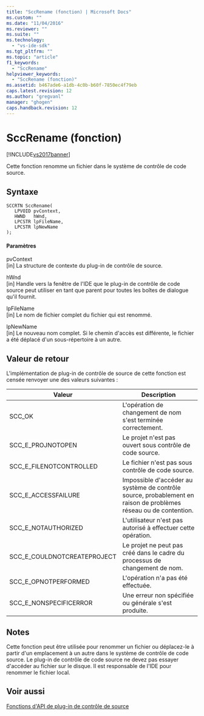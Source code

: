 ```yaml
---
title: "SccRename (fonction) | Microsoft Docs"
ms.custom: ""
ms.date: "11/04/2016"
ms.reviewer: ""
ms.suite: ""
ms.technology: 
  - "vs-ide-sdk"
ms.tgt_pltfrm: ""
ms.topic: "article"
f1_keywords: 
  - "SccRename"
helpviewer_keywords: 
  - "SccRename (fonction)"
ms.assetid: b467ade6-a1db-4c0b-b60f-7850ec4f79eb
caps.latest.revision: 12
ms.author: "gregvanl"
manager: "ghogen"
caps.handback.revision: 12
---
```

# SccRename (fonction)
[!INCLUDE[vs2017banner](../code-quality/includes/vs2017banner.md)]

Cette fonction renomme un fichier dans le système de contrôle de code source.  
  
## Syntaxe  
  
```cpp#  
SCCRTN SccRename(  
   LPVOID pvContext,  
   HWND   hWnd,  
   LPCSTR lpFileName,  
   LPCSTR lpNewName  
);  
```  
  
#### Paramètres  
 pvContext  
 \[in\] La structure de contexte du plug\-in de contrôle de source.  
  
 hWnd  
 \[in\] Handle vers la fenêtre de l'IDE que le plug\-in de contrôle de code source peut utiliser en tant que parent pour toutes les boîtes de dialogue qu'il fournit.  
  
 lpFileName  
 \[in\] Le nom de fichier complet du fichier qui est renommé.  
  
 lpNewName  
 \[in\] Le nouveau nom complet. Si le chemin d'accès est différente, le fichier a été déplacé d'un sous\-répertoire à un autre.  
  
## Valeur de retour  
 L'implémentation de plug\-in de contrôle de source de cette fonction est censée renvoyer une des valeurs suivantes :  
  
|Valeur|Description|  
|------------|-----------------|  
|SCC\_OK|L'opération de changement de nom s'est terminée correctement.|  
|SCC\_E\_PROJNOTOPEN|Le projet n'est pas ouvert sous contrôle de code source.|  
|SCC\_E\_FILENOTCONTROLLED|Le fichier n'est pas sous contrôle de code source.|  
|SCC\_E\_ACCESSFAILURE|Impossible d'accéder au système de contrôle source, probablement en raison de problèmes réseau ou de contention.|  
|SCC\_E\_NOTAUTHORIZED|L'utilisateur n'est pas autorisé à effectuer cette opération.|  
|SCC\_E\_COULDNOTCREATEPROJECT|Le projet ne peut pas créé dans le cadre du processus de changement de nom.|  
|SCC\_E\_OPNOTPERFORMED|L'opération n'a pas été effectuée.|  
|SCC\_E\_NONSPECIFICERROR|Une erreur non spécifiée ou générale s'est produite.|  
  
## Notes  
 Cette fonction peut être utilisée pour renommer un fichier ou déplacez\-le à partir d'un emplacement à un autre dans le système de contrôle de code source. Le plug\-in de contrôle de code source ne devez pas essayer d'accéder au fichier sur le disque. Il est responsable de l'IDE pour renommer le fichier local.  
  
## Voir aussi  
 [Fonctions d'API de plug\-in de contrôle de source](../extensibility/source-control-plug-in-api-functions.md)